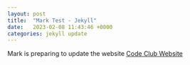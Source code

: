 ```yaml
---
layout: post
title:  "Mark Test - Jekyll"
date:   2023-02-08 11:43:46 +0000
categories: jekyll update
---
```

Mark is preparing to update the website
[Code Club Website](https://lichfield-code-club.github.io/)
